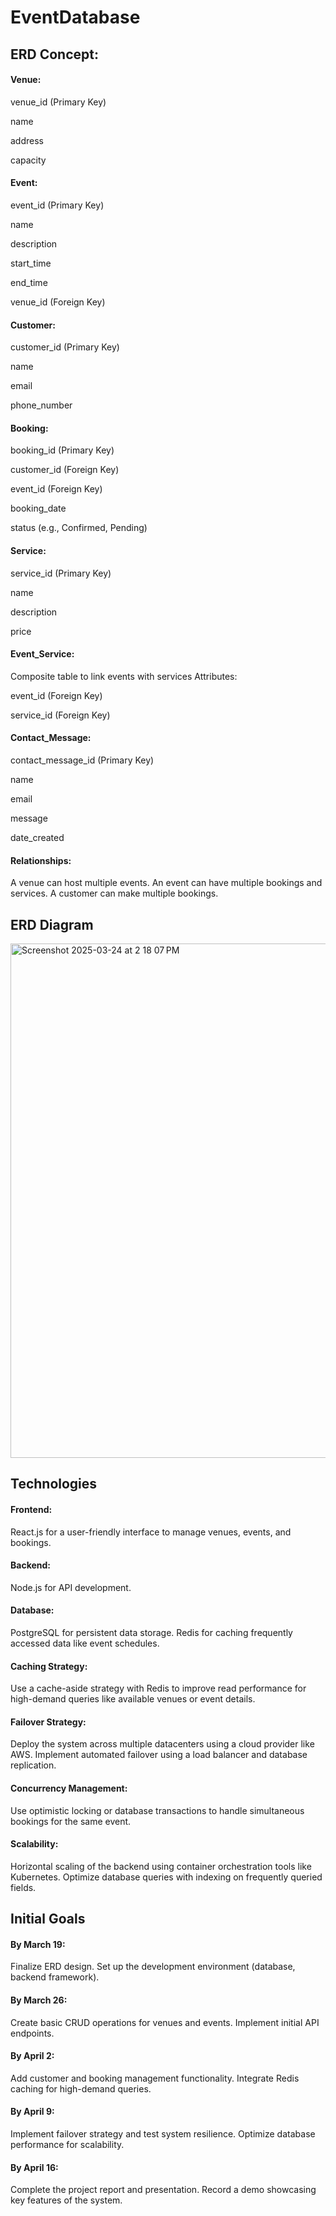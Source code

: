 # EventDatabase

## ERD Concept:

#### Venue:
venue_id (Primary Key)

name

address

capacity

#### Event:
event_id (Primary Key)

name

description

start_time

end_time

venue_id (Foreign Key)

#### Customer:
customer_id (Primary Key)

name

email

phone_number

#### Booking:
booking_id (Primary Key)

customer_id (Foreign Key)

event_id (Foreign Key)

booking_date

status (e.g., Confirmed, Pending)

#### Service:
service_id (Primary Key)

name

description

price

#### Event_Service:
Composite table to link events with services
Attributes:

event_id (Foreign Key)

service_id (Foreign Key)

#### Contact_Message:
contact_message_id (Primary Key)

name

email

message

date_created

#### Relationships:
A venue can host multiple events.
An event can have multiple bookings and services.
A customer can make multiple bookings.

## ERD Diagram

<img width="823" alt="Screenshot 2025-03-24 at 2 18 07 PM" src="https://github.com/user-attachments/assets/3074232f-00b4-4091-96bb-6480788f74ef" />


## Technologies

#### Frontend:
React.js for a user-friendly interface to manage venues, events, and bookings.

#### Backend:
Node.js for API development.

#### Database:
PostgreSQL for persistent data storage.
Redis for caching frequently accessed data like event schedules.

#### Caching Strategy:
Use a cache-aside strategy with Redis to improve read performance for high-demand queries like available venues or event details.

#### Failover Strategy:
Deploy the system across multiple datacenters using a cloud provider like AWS.
Implement automated failover using a load balancer and database replication.

#### Concurrency Management:
Use optimistic locking or database transactions to handle simultaneous bookings for the same event.

#### Scalability:
Horizontal scaling of the backend using container orchestration tools like Kubernetes.
Optimize database queries with indexing on frequently queried fields.

## Initial Goals

#### By March 19:
Finalize ERD design.
Set up the development environment (database, backend framework).

#### By March 26:
Create basic CRUD operations for venues and events.
Implement initial API endpoints.

#### By April 2:
Add customer and booking management functionality.
Integrate Redis caching for high-demand queries.

#### By April 9:
Implement failover strategy and test system resilience.
Optimize database performance for scalability.

#### By April 16:
Complete the project report and presentation.
Record a demo showcasing key features of the system.

